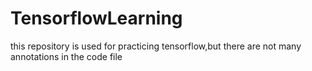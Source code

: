 # TensorflowLearning
this repository is used for practicing tensorflow,but there are not many annotations in the code file
